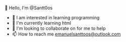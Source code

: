 👋 Hello, I'm @Santt0os
- 👀 I am interested in learning programming
- 🌱 I'm currently learning html
- 💞️ I'm looking to collaborate on for me to help
- 📫 How to reach me emanuelsanttoos@outlook.com

<!---
Santt0os/Santt0os is a ✨ special ✨ repository because its `README.md` (this file) appears on your GitHub profile.
You can click the Preview link to take a look at your changes.
--->
